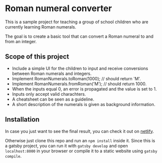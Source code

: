 # Roman numeral converter

This is a sample project for teaching a group of school children who are currently learning Roman numerals.

The goal is to create a basic tool that can convert a Roman numeral to and from an integer.

## Scope of this project

- Include a simple UI for the children to input and receive conversions between Roman numerals and integers.
- Implement RomanNumerals.toRoman(1000); // should return 'M'.
- Implement RomanNumerals.fromRoman('M'); // should return 1000.
- When the inputs equal 0, an error is propagated and the value is set to 1.
- Inputs only accept valid charachters.
- A cheatsheet can be seen as a guideline.
- A short description of the numerals is given as background information.

## Installation

In case you just want to see the final result, you can check it out on [netlify](https://loremlatinae.netlify.app/).

Otherwise just clone this repo and run an ```npm install``` inside it. Since this is a gatsby project, you can run it with ```gatsby develop``` and open ```localhost:8000``` in your browser or compile it to a static website using ```gatsby compile```.
